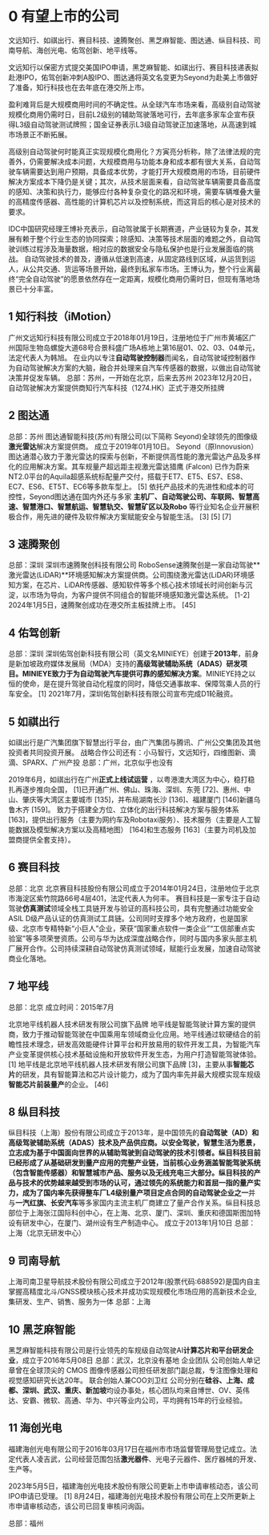 # 0 有望上市的公司

文远知行、如祺出行、赛目科技、速腾聚创、黑芝麻智能、图达通、纵目科技、司南导航、海创光电、佑驾创新、地平线等。

文远知行以保密方式提交美国IPO申请，黑芝麻智能、如祺出行、赛目科技递表拟赴港IPO，佑驾创新冲刺A股IPO、图达通将英文名变更为Seyond为赴美上市做好了准备，知行科技也在去年底在港交所上市。

盈利难背后是大规模商用时间的不确定性。从全球汽车市场来看，高级别自动驾驶规模化商用仍需时日，目前L2级别的辅助驾驶落地可行，去年底多家车企宣布获得L3级自动驾驶测试牌照；国金证券表示L3级自动驾驶正加速落地，从高速到城市场景正不断拓展。

高级别自动驾驶何时能真正实现规模化商用化？方寅亮分析称，除了法律法规的完善外，仍需要解决成本问题，大规模商用与功能本身和成本都有很大关系，自动驾驶车辆需要达到用户预期，具备成本优势，才能打开大规模商用的市场，目前硬件解决方案成本下降仍是关键；其次，从技术层面来看，自动驾驶车辆需要具备高度的感知、决策和执行力，能够应付各种复杂变化的路况和环境，需要车辆堆叠大量的高精度传感器、高性能的计算机芯片以及控制系统，而这背后的核心是对技术的要求。

IDC中国研究经理王博补充表示，自动驾驶属于长期赛道，产业链较为复杂，其发展有赖于整个行业生态的协同探索；除感知、决策等技术层面的难题之外，自动驾驶训练过程涉及海量数据，相对应的数据安全与隐私保护也是行业发展面临的挑战。
自动驾驶技术的普及，遵循从低速到高速，从固定路线到区域，从运货到运人，从公共交通、货运等场景开始，最终到私家车市场。王博认为，整个行业离最终“完全自动驾驶”的愿景依然存在一定距离，规模化商用仍需时日，但现有落地场景已十分丰富。

## 1 知行科技（iMotion）
广州文远知行科技有限公司成立于2018年01月19日，注册地位于广州市黄埔区广州国际生物岛螺旋大道68号合景科盛广场A栋地上第16层01、02、03、04单元，法定代表人为韩旭。
在业内以专注**自动驾驶控制器**而闻名，自动驾驶域控制器作为自动驾驶解决方案的大脑，融合并处理来自汽车传感器的数据，以做出自动驾驶决策并促发车辆。
总部：苏州，一开始在北京，后来去苏州
2023年12月20日，自动驾驶解决方案提供商知行汽车科技（1274.HK）正式于港交所挂牌

## 2 图达通
总部：苏州
图达通智能科技(苏州)有限公司(以下简称 Seyond)全球领先的图像级**激光雷达**解决方案提供商。 成立于2019年01月10日。
Seyond（原Innovusion）图达通潜心致力于激光雷达的探索与创新，不断提供高性能的激光雷达产品及多样化的应用解决方案。其车规量产超远距主视激光雷达猎鹰 (Falcon) 已作为蔚来NT2.0平台的Aquila超感系统标配量产交付，搭载于ET7、ET5、ES7、ES8、EC7、ES6、ET5T、EC6等多款车型上。 [5]
依托产品技术的先进性和成本的可控性，Seyond图达通在国内外还与多家  **主机厂、自动驾驶公司、车联网、智慧高速、智慧港口、智慧航运、智慧轨交、智慧矿区以及Robo** 等行业知名企业开展积极合作，用先进的硬件及软件解决方案赋能安全与智能生活。 [3] [5] [7]

## 3 速腾聚创
总部：深圳
深圳市速腾聚创科技有限公司
RoboSense速腾聚创是一家自动驾驶**激光雷达(LiDAR)**环境感知解决方案提供商。公司围绕激光雷达(LiDAR)环境感知方案，在芯片、LiDAR传感器、感知软件等多个核心技术领域长时间创新与沉淀，以市场为导向，为客户提供不同组合的智能环境感知激光雷达系统。 [1-2]
2024年1月5日，速腾聚创成功在港交所主板挂牌上市。 [45]

## 4 佑驾创新
总部：深圳
深圳佑驾创新科技有限公司（英文名MINIEYE）创建于**2013年**，前身是新加坡政府媒体发展局（MDA）支持的**高级驾驶辅助系统（ADAS）**研发项目。MINIEYE致力于为自动驾驶汽车提供可靠的**感知解决方案**。MINIEYE持之以恒的使命，是在提升驾驶自动化程度的同时，降低交通事故率、保障驾乘人员的行车安全。 [1]
2021年7月，深圳佑驾创新科技有限公司宣布完成D1轮融资。

## 5 如祺出行
如祺出行是广汽集团旗下智慧出行平台，由广汽集团与腾讯、广州公交集团及其他投资者共同投资开展。
战略合作公司还有：小马智行，文远知行，四维图新、滴滴、SPARX、广州产投
总部：广州，北京似乎也没有

2019年6月，如祺出行在广州**正式上线试运营** ，以粤港澳大湾区为中心，稳打稳扎再逐步推向全国， [1]已开通广州、佛山、珠海、深圳、东莞 [72]、惠州、中山、肇庆等大湾区主要城市 [135]，并布局湖南长沙 [136]、福建厦门 [146]新疆乌鲁木齐 [159]。
致力于搭建全方位、立体化的出行科技解决方案与服务体系 [163]，提供出行服务（主要为网约车及Robotaxi服务）、技术服务（主要是人工智能数据及模型解决方案以及高精地图） [164]和生态服务 [163]（主要为司机及加盟商提供全套支持）。

## 6 赛目科技
总部：北京
北京赛目科技股份有限公司成立于2014年01月24日，注册地位于北京市海淀区紫竹院路66号4层401，法定代表人为何丰。
赛目科技是一家专注于自动驾驶**仿真测试**领域全栈工具链开发与验证的高科技公司，具有完整通过功能安全ASIL D级产品认证的仿真测试工具链。公司同时支撑多个地方政府，也是国家级、北京市专精特新“小巨人”企业，荣获“国家重点软件一类企业”“工信部重点实验室”等多项荣誉资质。公司与华为达成深度战略合作，同时与国内多家头部主机厂展开合作。公司持续深耕自动驾驶仿真测试领域，赋能行业发展，加速自动驾驶商业化落地。

## 7 地平线
总部：北京
成立时间：2015年7月

北京地平线机器人技术研发有限公司旗下品牌
地平线是智能驾驶计算方案的提供商，致力于推动智能驾驶在中国乘用车领域商业化应用。地平线通过软硬结合的前瞻性技术理念，研发高效能硬件计算平台和开放易用的软件开发工具，为智能汽车产业变革提供核心技术基础设施和开放软件开发生态，为用户打造智能驾驶体验。 [1]
地平线是北京地平线机器人技术研发有限公司旗下品牌 [3]，主要从事**智能芯片**的研发，具有智能算法和芯片设计能力，成为了国内率先并最大规模实现车规级**智能芯片前装量产**的企业。 [46]

## 8 纵目科技
纵目科技（上海）股份有限公司成立于2013年，是中国领先的**自动驾驶（AD）和高级驾驶辅助系统（ADAS）**技术及产品供应商。以安全驾驶，智慧生活为愿景，立志成为基于中国面向世界的从辅助驾驶到自动驾驶的技术引领者。纵目科技目前已经形成了从基础研发到量产应用的完整产业链，当前核心业务涵盖智能驾驶系统（包含智能传感器）和智慧城市产品、服务以及无线充电三大部分。纵目科技的产品与技术的优势越来越受到市场的认可，通过领先的系统能力和首屈一指的量产实力，成为了国内率先**获得整车厂L4级别量产项目定点合同的自动驾驶企业之一**并与**一汽红旗、长安汽车**等多家国内主流主机厂商建立了量产合作关系。纵目科技总部位于上海张江国际科创中心，在上海、北京、厦门、深圳、重庆和德国斯图加特设有研发中心，在厦门、湖州设有生产制造中心。
成立于2013年1月10日
总部：上海（北京无研发中心）

## 9 司南导航
上海司南卫星导航技术股份有限公司成立于2012年(股票代码:688592)是国内自主掌握高精度北斗/GNSS模块核心技术并成功实现规模化市场应用的高新技术企业,集研发、生产、销售、服务为一体
总部：上海

## 10 黑芝麻智能
黑芝麻智能科技有限公司是行业领先的车规级自动驾驶AI**计算芯片和平台研发企业**，成立于2016年5月08日
总部：武汉，北京没有基地
企业团队
公司创始人单记章曾在全球顶尖的 CMOS 图像传感器公司担任研发部门副总裁，专注图像处理和视觉感知研究长达20年。
联合创始人兼COO刘卫红
公司分别在**硅谷、上海、成都、深圳、武汉、重庆、新加坡**均设办事处，核心团队均来自博世、OV、英伟达、安霸、微软、高通、华为、中兴等业内公司，平均拥有15年的行业经验。

## 11 海创光电
福建海创光电有限公司于2016年03月17日在福州市市场监督管理局登记成立。法定代表人凌吉武，公司经营范围包括**激光器件**、光电子元器件、医疗器械的开发、生产等。

2023年5月5日，福建海创光电技术股份有限公司更新上市申请审核动态，该公司IPO申请已受理。 [1] 8月24日，福建海创光电技术股份有限公司在上交所更新上市申请审核动态，该公司已回复审核问询函。

总部：福州